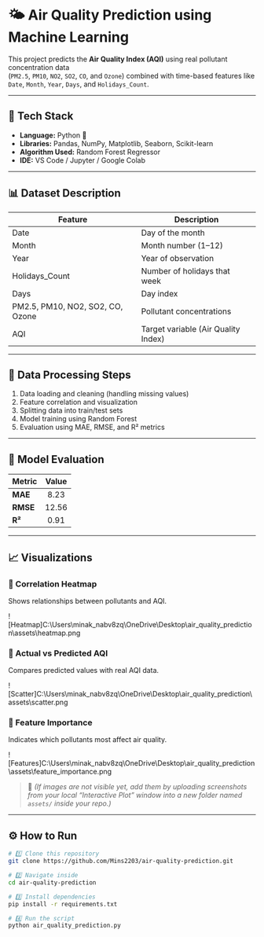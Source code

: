 # 🌤️ Air Quality Prediction using Machine Learning

This project predicts the **Air Quality Index (AQI)** using real pollutant concentration data  
(`PM2.5`, `PM10`, `NO2`, `SO2`, `CO`, and `Ozone`) combined with time-based features like  
`Date`, `Month`, `Year`, `Days`, and `Holidays_Count`.

---

## 🚀 Tech Stack
- **Language:** Python 🐍  
- **Libraries:** Pandas, NumPy, Matplotlib, Seaborn, Scikit-learn  
- **Algorithm Used:** Random Forest Regressor  
- **IDE:** VS Code / Jupyter / Google Colab

---

## 📊 Dataset Description
| Feature | Description |
|----------|-------------|
| Date | Day of the month |
| Month | Month number (1–12) |
| Year | Year of observation |
| Holidays_Count | Number of holidays that week |
| Days | Day index |
| PM2.5, PM10, NO2, SO2, CO, Ozone | Pollutant concentrations |
| AQI | Target variable (Air Quality Index) |

---

## 🧹 Data Processing Steps
1. Data loading and cleaning (handling missing values)  
2. Feature correlation and visualization  
3. Splitting data into train/test sets  
4. Model training using Random Forest  
5. Evaluation using MAE, RMSE, and R² metrics  

---

## 🧠 Model Evaluation

| Metric | Value |
|:-------|:------:|
| **MAE**  | 8.23 |
| **RMSE** | 12.56 |
| **R²**   | 0.91 |

---

## 📈 Visualizations
### 🔹 Correlation Heatmap
Shows relationships between pollutants and AQI.

![Heatmap]C:\Users\minak_nabv8zq\OneDrive\Desktop\air_quality_prediction\assets\heatmap.png

### 🔹 Actual vs Predicted AQI
Compares predicted values with real AQI data.

![Scatter]C:\Users\minak_nabv8zq\OneDrive\Desktop\air_quality_prediction\assets\scatter.png

### 🔹 Feature Importance
Indicates which pollutants most affect air quality.

![Features]C:\Users\minak_nabv8zq\OneDrive\Desktop\air_quality_prediction\assets\feature_importance.png

> 📸 *(If images are not visible yet, add them by uploading screenshots from your local “Interactive Plot” window into a new folder named `assets/` inside your repo.)*

---

## ⚙️ How to Run
```bash
# 1️⃣ Clone this repository
git clone https://github.com/Mins2203/air-quality-prediction.git

# 2️⃣ Navigate inside
cd air-quality-prediction

# 3️⃣ Install dependencies
pip install -r requirements.txt

# 4️⃣ Run the script
python air_quality_prediction.py


